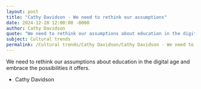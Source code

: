 ```yaml
---
layout: post
title: "Cathy Davidson - We need to rethink our assumptions"
date: 2024-12-28 12:00:00 -0000
author: Cathy Davidson
quote: "We need to rethink our assumptions about education in the digital age and embrace the possibilities it offers."
subject: Cultural trends
permalink: /Cultural trends/Cathy Davidson/Cathy Davidson - We need to rethink our assumptions
---
```


We need to rethink our assumptions about education in the digital age and embrace the possibilities it offers.

- Cathy Davidson
